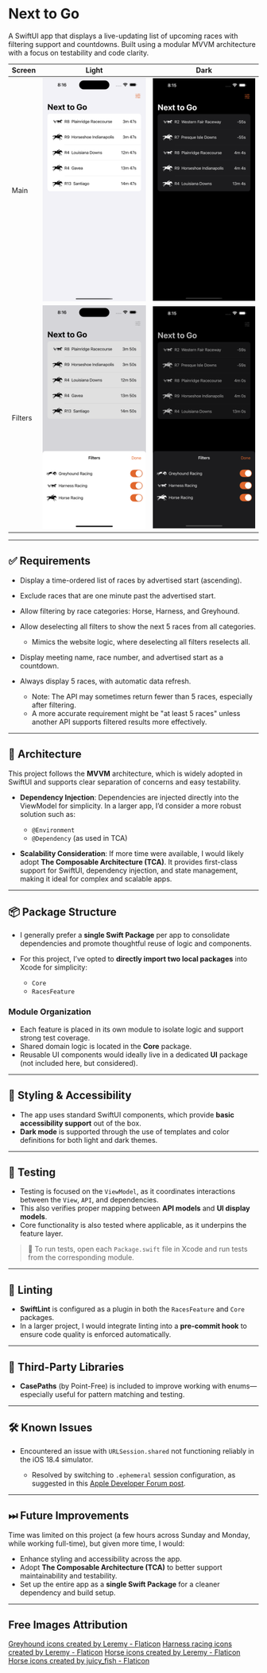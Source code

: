# Next to Go

A SwiftUI app that displays a live-updating list of upcoming races with filtering support and countdowns. Built using a modular MVVM architecture with a focus on testability and code clarity.

| Screen | Light | Dark |
| -- | -- | -- |
| Main | ![Light mode](Screenshots/light-mode-1.png?raw=true) | ![Dark mode](Screenshots/dark-mode-1.png?raw=true) |
| Filters | ![Light mode filters](Screenshots/light-mode-2.png?raw=true) | ![Dark mode filters](Screenshots/dark-mode-2.png?raw=true) |

---

## ✅ Requirements

* Display a time-ordered list of races by advertised start (ascending).
* Exclude races that are one minute past the advertised start.
* Allow filtering by race categories: Horse, Harness, and Greyhound.
* Allow deselecting all filters to show the next 5 races from all categories.

  * Mimics the website logic, where deselecting all filters reselects all.
* Display meeting name, race number, and advertised start as a countdown.
* Always display 5 races, with automatic data refresh.

  * Note: The API may sometimes return fewer than 5 races, especially after filtering.
  * A more accurate requirement might be "at least 5 races" unless another API supports filtered results more effectively.
 
---

## 🧱 Architecture

This project follows the **MVVM** architecture, which is widely adopted in SwiftUI and supports clear separation of concerns and easy testability.

* **Dependency Injection**: Dependencies are injected directly into the ViewModel for simplicity. In a larger app, I’d consider a more robust solution such as:

  * `@Environment`
  * `@Dependency` (as used in TCA)
  
* **Scalability Consideration**: If more time were available, I would likely adopt **The Composable Architecture (TCA)**. It provides first-class support for SwiftUI, dependency injection, and state management, making it ideal for complex and scalable apps.

---

## 📦 Package Structure

* I generally prefer a **single Swift Package** per app to consolidate dependencies and promote thoughtful reuse of logic and components.
* For this project, I’ve opted to **directly import two local packages** into Xcode for simplicity:

  * `Core`
  * `RacesFeature`

### Module Organization

* Each feature is placed in its own module to isolate logic and support strong test coverage.
* Shared domain logic is located in the **Core** package.
* Reusable UI components would ideally live in a dedicated **UI** package (not included here, but considered).

---

## 🎨 Styling & Accessibility

* The app uses standard SwiftUI components, which provide **basic accessibility support** out of the box.
* **Dark mode** is supported through the use of templates and color definitions for both light and dark themes.

---

## 🧪 Testing

* Testing is focused on the `ViewModel`, as it coordinates interactions between the `View`, `API`, and dependencies.
* This also verifies proper mapping between **API models** and **UI display models**.
* Core functionality is also tested where applicable, as it underpins the feature layer.

> 📌 To run tests, open each `Package.swift` file in Xcode and run tests from the corresponding module.

---

## 🧹 Linting

* **SwiftLint** is configured as a plugin in both the `RacesFeature` and `Core` packages.
* In a larger project, I would integrate linting into a **pre-commit hook** to ensure code quality is enforced automatically.

---

## 🔌 Third-Party Libraries

* **CasePaths** (by Point-Free) is included to improve working with enums—especially useful for pattern matching and testing.

---

## 🛠 Known Issues

* Encountered an issue with `URLSession.shared` not functioning reliably in the iOS 18.4 simulator.

  * Resolved by switching to `.ephemeral` session configuration, as suggested in this [Apple Developer Forum post](https://developer.apple.com/forums/thread/777999).

---

## ⏭ Future Improvements

Time was limited on this project (a few hours across Sunday and Monday, while working full-time), but given more time, I would:

* Enhance styling and accessibility across the app.
* Adopt **The Composable Architecture (TCA)** to better support maintainability and testability.
* Set up the entire app as a **single Swift Package** for a cleaner dependency and build setup.

---

## Free Images Attribution

<a href="https://www.flaticon.com/free-icons/greyhound" title="greyhound icons">Greyhound icons created by Leremy - Flaticon</a>
<a href="https://www.flaticon.com/free-icons/harness-racing" title="harness racing icons">Harness racing icons created by Leremy - Flaticon</a>
<a href="https://www.flaticon.com/free-icons/horse" title="horse icons">Horse icons created by Leremy - Flaticon</a>
<a href="https://www.flaticon.com/free-icons/horse" title="horse icons">Horse icons created by juicy_fish - Flaticon</a>
